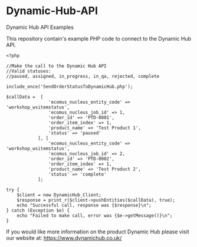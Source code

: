 # Dynamic-Hub-API

Dynamic Hub API Examples

This repository contain's example PHP code to connect to the Dynamic Hub API.



```
<?php 

//Make the call to the Dynamic Hub API
//Valid statuses:
//paused, assigned, in_progress, in_qa, rejected, complete

include_once('SendOrderStatusToDynamicHub.php');

$callData =  [
                'ecomus_nucleus_entity_code' => 'workshop_wsitemstatus',
                'ecomus_nucleus_job_id' => 1,
                'order_id' => 'PTD-0001',
                'order_item_index' => 1,
                'product_name' => 'Test Product 1',
                'status' => 'paused'
            ], [
                'ecomus_nucleus_entity_code' => 'workshop_wsitemstatus',
                'ecomus_nucleus_job_id' => 2,
                'order_id' => 'PTD-0002',
                'order_item_index' => 1,
                'product_name' => 'Test Product 2',
                'status' => 'complete'
            ];

try {
    $client = new DynamicHub_Client;
    $response = print_r($client->pushEntities($callData), true);
    echo "Successful call, response was {$response}\n";
} catch (Exception $e) {
    echo "Failed to make call, error was {$e->getMessage()}\n";
}

```







If you would like more information on the product Dynamic Hub please visit our website at: https://www.dynamichub.co.uk/
